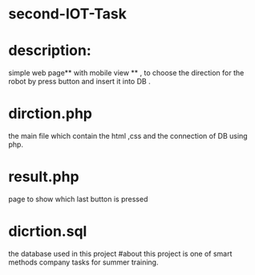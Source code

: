 # second-IOT-Task
# description:
simple web page** with mobile view ** , to choose the direction for the robot by press button and insert it into DB . 
# dirction.php
the main file which contain the html ,css and the connection of DB using php.
# result.php
page to show which last button is pressed
# dicrtion.sql
the database used in this project 
#about
this project is one of smart methods company tasks for summer training.
